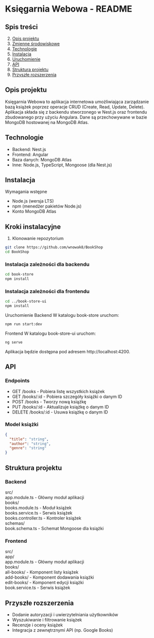 # Księgarnia Webowa - README

## Spis treści
 2. [Opis projektu](https://github.com/wnowak8/BookShop#opis-projektu)<br>
 3. [Zmienne środowiskowe](https://github.com/wnowak8/BookShop#opis-projektu)<br>
 4. [Technologie](https://github.com/wnowak8/BookShop#technologie)<br>
 5. [Instalacja](https://github.com/wnowak8/BookShop#instalacja)<br>
 6. [Uruchomienie](https://github.com/wnowak8/BookShop#uruchomienie)<br>
 7. [API](https://github.com/wnowak8/BookShop#API)<br>
 8. [Struktura projektu](https://github.com/wnowak8/BookShop#struktura-projektu)<br>
 9. [Przyszłe rozszerzenia](https://github.com/wnowak8/BookShop#przyszłe-rozszerzenia)<br>

## Opis projektu
Księgarnia Webowa to aplikacja internetowa umożliwiająca zarządzanie bazą książek poprzez operacje CRUD (Create, Read, Update, Delete). Aplikacja składa się z backendu stworzonego w Nest.js oraz frontendu zbudowanego przy użyciu Angulara. Dane są przechowywane w bazie MongoDB hostowanej na MongoDB Atlas.

## Technologie
- Backend: Nest.js
- Frontend: Angular
- Baza danych: MongoDB Atlas
- Inne: Node.js, TypeScript, Mongoose (dla Nest.js)

## Instalacja
Wymagania wstępne
- Node.js (wersja LTS)
- npm (menedżer pakietów Node.js)
- Konto MongoDB Atlas

## Kroki instalacyjne
1. Klonowanie repozytorium

```bash
git clone https://github.com/wnowak8/BookShop
cd BookShop
```

### Instalacja zależności dla backendu

```bash
cd book-store
npm install
```

### Instalacja zależności dla frontendu

```bash
cd ../book-store-ui
npm install
```
Uruchomienie
Backend
W katalogu book-store uruchom:

```bash
npm run start:dev
```
Frontend
W katalogu book-store-ui uruchom:

```bash
ng serve
```

Aplikacja będzie dostępna pod adresem http://localhost:4200.

## API
### Endpoints
- GET /books - Pobiera listę wszystkich książek
- GET /books/:id - Pobiera szczegóły książki o danym ID
- POST /books - Tworzy nową książkę
- PUT /books/:id - Aktualizuje książkę o danym ID
- DELETE /books/:id - Usuwa książkę o danym ID

### Model książki
```json
{
  "title": "string",
  "author": "string",
  "genre": "string"
}
```
## Struktura projektu
### Backend
src/</br>
app.module.ts - Główny moduł aplikacji</br>
books/</br>
books.module.ts - Moduł książek</br>
books.service.ts - Serwis książek</br>
books.controller.ts - Kontroler książek</br>
schemas/</br>
book.schema.ts - Schemat Mongoose dla książki</br>
### Frontend
src/</br>
app/</br>
app.module.ts - Główny moduł aplikacji</br>
books/</br>
all-books/ - Komponent listy książek</br>
add-books/ - Komponent dodawania książki</br>
edit-books/ - Komponent edycji książki</br>
book.service.ts - Serwis książek</br>

## Przyszłe rozszerzenia
- Dodanie autoryzacji i uwierzytelniania użytkowników
- Wyszukiwanie i filtrowanie książek
- Recenzje i oceny książek
- Integracja z zewnętrznymi API (np. Google Books)
